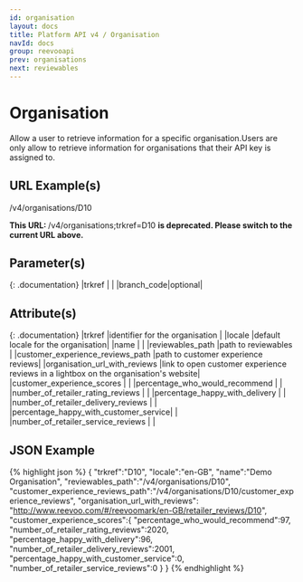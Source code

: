 ```yaml
---
id: organisation
layout: docs
title: Platform API v4 / Organisation
navId: docs
group: reevooapi
prev: organisations
next: reviewables
---
```


# Organisation
Allow a user to retrieve information for a specific organisation.Users are only allow to
retrieve information for organisations that their API key is assigned to.

## URL Example(s)
/v4/organisations/D10

<div class="warning">
  <strong>This URL: </strong> 
  /v4/organisations;trkref=D10
  <strong> is deprecated. Please switch to the current URL above.</strong><br/>
</div>

## Parameter(s)

{: .documentation}
|trkref     |        |
|branch_code|optional|

## Attribute(s)

{: .documentation}
|trkref                                                              |identifier for the organisation    |
|locale                                                              |default locale for the organisation|
|name                                                                |                                   |
|reviewables_path                                                    |path to reviewables                |
|customer_experience_reviews_path                                    |path to customer experience reviews|
|organisation_url_with_reviews                                       |link to open customer experience reviews in a lightbox on the organisation's website|
|customer_experience_scores                                          |                                   |
|<span class="indent-1">percentage_who_would_recommend</span>        |                                   |
|<span class="indent-1">number_of_retailer_rating_reviews</span>     |                                   |
|<span class="indent-1">percentage_happy_with_delivery</span>        |                                   |
|<span class="indent-1">number_of_retailer_delivery_reviews</span>   |                                   |
|<span class="indent-1">percentage_happy_with_customer_service</span>|                                   |
|<span class="indent-1">number_of_retailer_service_reviews</span>    |                                   |

## JSON Example
{% highlight json %}
{
   "trkref":"D10",
   "locale":"en-GB",
   "name":"Demo Organisation",
   "reviewables_path":"/v4/organisations/D10",
   "customer_experience_reviews_path":"/v4/organisations/D10/customer_experience_reviews",
   "organisation_url_with_reviews": "http://www.reevoo.com/#/reevoomark/en-GB/retailer_reviews/D10",
   "customer_experience_scores":{
      "percentage_who_would_recommend":97,
      "number_of_retailer_rating_reviews":2020,
      "percentage_happy_with_delivery":96,
      "number_of_retailer_delivery_reviews":2001,
      "percentage_happy_with_customer_service":0,
      "number_of_retailer_service_reviews":0
   }
}
{% endhighlight %}
